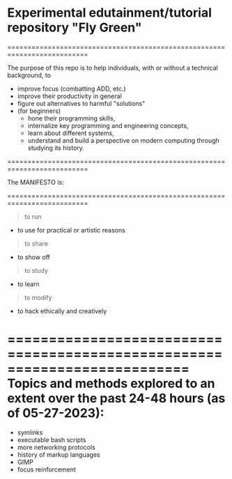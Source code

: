 # Experimental edutainment/tutorial repository "Fly Green"

==========================================================================

The purpose of this repo is to help individuals, with or
without a technical background, to
- improve focus (combatting ADD, etc.)
- improve their productivity in general 
- figure out alternatives to harmful "solutions"
- (for beginners)
  - hone their programming skills,
  - internalize key programming and engineering concepts,
  - learn about different systems,
  - understand and build a perspective on modern computing
     through studying its history. 

==========================================================================

The MANIFESTO is:

==========================================================================

> to run
  - to use for practical or artistic reasons
> to share
  - to show off
> to study
  - to learn
> to modify
  - to hack ethically and creatively

==========================================================================
Topics and methods explored to an extent over the past 24-48 hours (as of 05-27-2023):
==========================================================================

- symlinks
- executable bash scripts
- more networking protocols
- history of markup languages
- GIMP
- focus reinforcement


